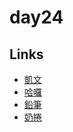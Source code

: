 # day24

## Links

- [凱文](https://rabbittee.github.io/JavaScript30/day24/kevin/)
- [哈囉](https://rabbittee.github.io/JavaScript30/day24/kirby/)
- [鉛筆](https://rabbittee.github.io/JavaScript30/day24/pencil/)
- [奶捲](https://rabbittee.github.io/JavaScript30/day24/recoil/)
